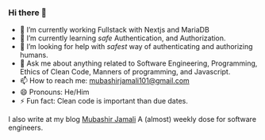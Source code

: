 ### Hi there 👋

- 🔭 I’m currently working Fullstack with Nextjs and MariaDB
- 🌱 I’m currently learning _safe_ Authentication, and Authorization.
- 🤔 I’m looking for help with _safest_ way of authenticating and authorizing humans.
- 💬 Ask me about anything related to Software Engineering, Programming, Ethics of Clean Code, Manners of programming, and Javascript.
- 📫 How to reach me: mubashirjamali101@gmail.com
- 😄 Pronouns: He/Him
- ⚡ Fun fact: Clean code is important than due dates.

I also write at my blog [Mubashir Jamali](https://mubashirjamali.glitch.me)
A (almost) weekly dose for software engineers.
